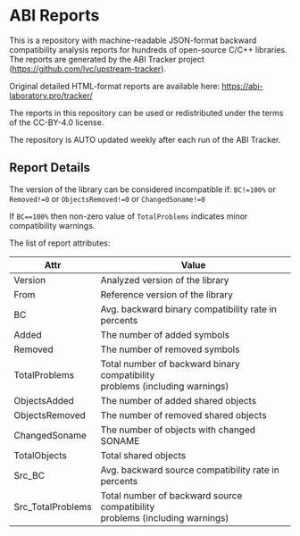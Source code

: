 ABI Reports
===========

This is a repository with machine-readable JSON-format backward compatibility analysis reports for hundreds of open-source C/C++ libraries. The reports are generated by the ABI Tracker project (https://github.com/lvc/upstream-tracker).

Original detailed HTML-format reports are available here: https://abi-laboratory.pro/tracker/

The reports in this repository can be used or redistributed under the terms of the CC-BY-4.0 license.

The repository is AUTO updated weekly after each run of the ABI Tracker.

Report Details
--------------

The version of the library can be considered incompatible if: `BC!=100%` or `Removed!=0` or `ObjectsRemoved!=0` or `ChangedSoname!=0`

If `BC==100%` then non-zero value of `TotalProblems` indicates minor compatibility warnings.

The list of report attributes:

| Attr              | Value                                                                          |
|-------------------|--------------------------------------------------------------------------------|
| Version           | Analyzed version of the library                                                |
| From              | Reference version of the library                                               |
| BC                | Avg. backward binary compatibility rate in percents                            |
| Added             | The number of added symbols                                                    |
| Removed           | The number of removed symbols                                                  |
| TotalProblems     | Total number of backward binary compatibility<br>problems (including warnings) |
| ObjectsAdded      | The number of added shared objects                                             |
| ObjectsRemoved    | The number of removed shared objects                                           |
| ChangedSoname     | The number of objects with changed SONAME                                      |
| TotalObjects      | Total shared objects                                                           |
| Src_BC            | Avg. backward source compatibility rate in percents                            |
| Src_TotalProblems | Total number of backward source compatibility<br>problems (including warnings) |
